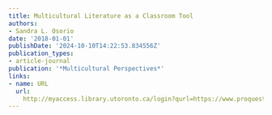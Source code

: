 ```yaml
---
title: Multicultural Literature as a Classroom Tool
authors:
- Sandra L. Osorio
date: '2018-01-01'
publishDate: '2024-10-10T14:22:53.834556Z'
publication_types:
- article-journal
publication: '*Multicultural Perspectives*'
links:
- name: URL
  url: 
    http://myaccess.library.utoronto.ca/login?qurl=https://www.proquest.com/docview/2024003586?accountid=14771&bdid=38382&_bd=jQqLgp%2F21EEA8sFEZiyPJSFmfok%3D
---
```

